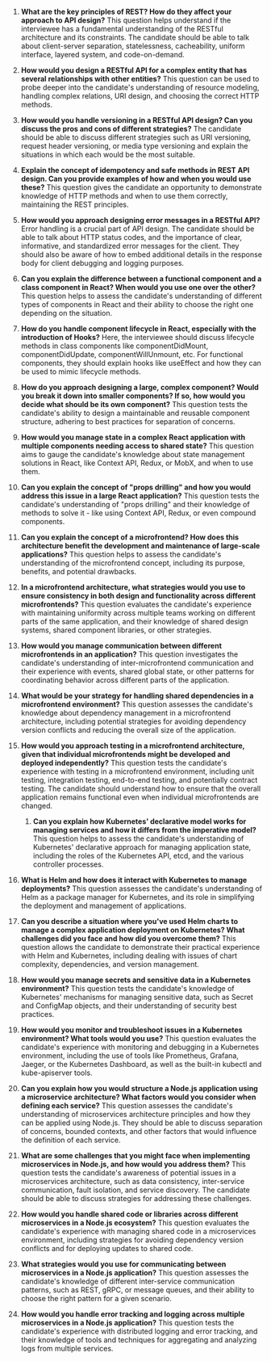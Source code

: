 1. **What are the key principles of REST? How do they affect your approach to API design?**
   This question helps understand if the interviewee has a fundamental understanding of the RESTful architecture and its constraints. The candidate should be able to talk about client-server separation, statelessness, cacheability, uniform interface, layered system, and code-on-demand.

1. **How would you design a RESTful API for a complex entity that has several relationships with other entities?**
   This question can be used to probe deeper into the candidate's understanding of resource modeling, handling complex relations, URI design, and choosing the correct HTTP methods.

1. **How would you handle versioning in a RESTful API design? Can you discuss the pros and cons of different strategies?**
   The candidate should be able to discuss different strategies such as URI versioning, request header versioning, or media type versioning and explain the situations in which each would be the most suitable.

1. **Explain the concept of idempotency and safe methods in REST API design. Can you provide examples of how and when you would use these?**
   This question gives the candidate an opportunity to demonstrate knowledge of HTTP methods and when to use them correctly, maintaining the REST principles.

1. **How would you approach designing error messages in a RESTful API?**
   Error handling is a crucial part of API design. The candidate should be able to talk about HTTP status codes, and the importance of clear, informative, and standardized error messages for the client. They should also be aware of how to embed additional details in the response body for client debugging and logging purposes.

1. **Can you explain the difference between a functional component and a class component in React? When would you use one over the other?**
   This question helps to assess the candidate's understanding of different types of components in React and their ability to choose the right one depending on the situation.

1. **How do you handle component lifecycle in React, especially with the introduction of Hooks?**
   Here, the interviewee should discuss lifecycle methods in class components like componentDidMount, componentDidUpdate, componentWillUnmount, etc. For functional components, they should explain hooks like useEffect and how they can be used to mimic lifecycle methods.

1. **How do you approach designing a large, complex component? Would you break it down into smaller components? If so, how would you decide what should be its own component?**
   This question tests the candidate's ability to design a maintainable and reusable component structure, adhering to best practices for separation of concerns.

1. **How would you manage state in a complex React application with multiple components needing access to shared state?**
   This question aims to gauge the candidate's knowledge about state management solutions in React, like Context API, Redux, or MobX, and when to use them.

1. **Can you explain the concept of "props drilling" and how you would address this issue in a large React application?**
   This question tests the candidate's understanding of "props drilling" and their knowledge of methods to solve it - like using Context API, Redux, or even compound components.

1. **Can you explain the concept of a microfrontend? How does this architecture benefit the development and maintenance of large-scale applications?**
   This question helps to assess the candidate's understanding of the microfrontend concept, including its purpose, benefits, and potential drawbacks.

1. **In a microfrontend architecture, what strategies would you use to ensure consistency in both design and functionality across different microfrontends?**
   This question evaluates the candidate's experience with maintaining uniformity across multiple teams working on different parts of the same application, and their knowledge of shared design systems, shared component libraries, or other strategies.

1. **How would you manage communication between different microfrontends in an application?**
   This question investigates the candidate's understanding of inter-microfrontend communication and their experience with events, shared global state, or other patterns for coordinating behavior across different parts of the application.

1. **What would be your strategy for handling shared dependencies in a microfrontend environment?**
   This question assesses the candidate's knowledge about dependency management in a microfrontend architecture, including potential strategies for avoiding dependency version conflicts and reducing the overall size of the application.

1. **How would you approach testing in a microfrontend architecture, given that individual microfrontends might be developed and deployed independently?**
   This question tests the candidate's experience with testing in a microfrontend environment, including unit testing, integration testing, end-to-end testing, and potentially contract testing. The candidate should understand how to ensure that the overall application remains functional even when individual microfrontends are changed.

   1. **Can you explain how Kubernetes' declarative model works for managing services and how it differs from the imperative model?**
   This question helps to assess the candidate's understanding of Kubernetes' declarative approach for managing application state, including the roles of the Kubernetes API, etcd, and the various controller processes.

1. **What is Helm and how does it interact with Kubernetes to manage deployments?**
   This question assesses the candidate's understanding of Helm as a package manager for Kubernetes, and its role in simplifying the deployment and management of applications.

1. **Can you describe a situation where you've used Helm charts to manage a complex application deployment on Kubernetes? What challenges did you face and how did you overcome them?**
   This question allows the candidate to demonstrate their practical experience with Helm and Kubernetes, including dealing with issues of chart complexity, dependencies, and version management.

1. **How would you manage secrets and sensitive data in a Kubernetes environment?**
   This question tests the candidate's knowledge of Kubernetes' mechanisms for managing sensitive data, such as Secret and ConfigMap objects, and their understanding of security best practices.

1. **How would you monitor and troubleshoot issues in a Kubernetes environment? What tools would you use?**
   This question evaluates the candidate's experience with monitoring and debugging in a Kubernetes environment, including the use of tools like Prometheus, Grafana, Jaeger, or the Kubernetes Dashboard, as well as the built-in kubectl and kube-apiserver tools.

1. **Can you explain how you would structure a Node.js application using a microservice architecture? What factors would you consider when defining each service?**
   This question assesses the candidate's understanding of microservices architecture principles and how they can be applied using Node.js. They should be able to discuss separation of concerns, bounded contexts, and other factors that would influence the definition of each service.

1. **What are some challenges that you might face when implementing microservices in Node.js, and how would you address them?**
   This question tests the candidate's awareness of potential issues in a microservices architecture, such as data consistency, inter-service communication, fault isolation, and service discovery. The candidate should be able to discuss strategies for addressing these challenges.

1. **How would you handle shared code or libraries across different microservices in a Node.js ecosystem?**
   This question evaluates the candidate's experience with managing shared code in a microservices environment, including strategies for avoiding dependency version conflicts and for deploying updates to shared code.

1. **What strategies would you use for communicating between microservices in a Node.js application?**
   This question assesses the candidate's knowledge of different inter-service communication patterns, such as REST, gRPC, or message queues, and their ability to choose the right pattern for a given scenario.

1. **How would you handle error tracking and logging across multiple microservices in a Node.js application?**
   This question tests the candidate's experience with distributed logging and error tracking, and their knowledge of tools and techniques for aggregating and analyzing logs from multiple services.


